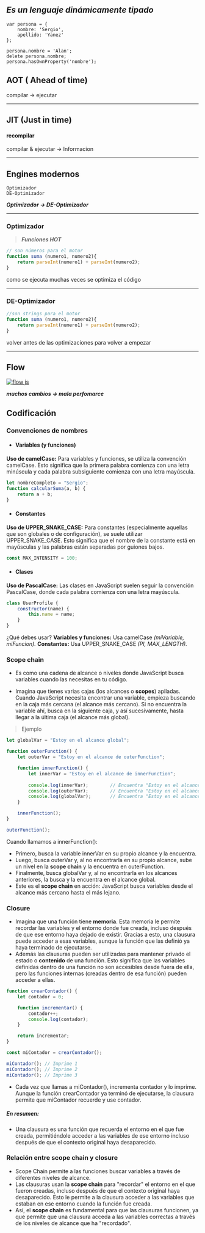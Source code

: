 ## *Es un lenguaje dinámicamente tipado*

````
var persona = {
    nombre: 'Sergio',
    apellido: 'Yanez'
};

persona.nombre = 'Alan';
delete persona.nombre;
persona.hasOwnProperty('nombre');

````

## AOT ( Ahead of time)
 compilar &rarr;  ejecutar

------------

## JIT (Just in time)
#### recompilar
 compilar & ejecutar              &rarr; Informacion


------------

## Engines modernos 
	Optimizador
	DE-Optimizador
***Optimizador &rarr;  DE-Optimizador***

------------
### Optimizador
> ***Funciones HOT***

```javascript
// son números para el motor
function suma (numero1, numero2){
	return parseInt(numero1) + parseInt(numero2);
}
```
como se ejecuta muchas veces se optimiza el código


------------

### DE-Optimizador
```javascript
//son strings para el motor
function suma (numero1, numero2){
	return parseInt(numero1) + parseInt(numero2);
}
```
volver antes de las optimizaciones para volver a empezar

------------

## Flow
[![flow js](https://i.imgur.com/WCfgkno.png "flow js")](http://https://i.imgur.com/WCfgkno.png "flow js")

***muchos cambios &rarr; mala perfomarce***



## Codificación

### Convenciones de nombres
- #### Variables (y funciones)

**Uso de camelCase:** Para variables y funciones, se utiliza la convención camelCase. Esto significa que la primera palabra comienza con una letra minúscula y cada palabra subsiguiente comienza con una letra mayúscula.

```javascript
let nombreCompleto = "Sergio";
function calcularSuma(a, b) {
    return a + b;
}
```

- #### Constantes

**Uso de UPPER_SNAKE_CASE:** Para constantes (especialmente aquellas que son globales o de configuración), se suele utilizar UPPER_SNAKE_CASE. Esto significa que el nombre de la constante está en mayúsculas y las palabras están separadas por guiones bajos.

```javascript
const MAX_INTENSITY = 100;
```

- #### Clases

**Uso de PascalCase:** Las clases en JavaScript suelen seguir la convención PascalCase, donde cada palabra comienza con una letra mayúscula.
```javascript
class UserProfile {
    constructor(name) {
        this.name = name;
    }
}
```
¿Qué debes usar?
**Variables y funciones:** Usa camelCase *(miVariable, miFuncion).*
**Constantes:** Usa UPPER_SNAKE_CASE *(PI, MAX_LENGTH).*



### Scope chain

- Es como una cadena de alcance o niveles donde JavaScript busca variables cuando las necesitas en tu código.

- Imagina que tienes varias cajas (los alcances o **scopes**) apiladas. Cuando JavaScript necesita encontrar una variable, empieza buscando en la caja más cercana (el alcance más cercano). Si no encuentra la variable ahí, busca en la siguiente caja, y así sucesivamente, hasta llegar a la última caja (el alcance más global).
> Ejemplo

```javascript
let globalVar = "Estoy en el alcance global";

function outerFunction() {
    let outerVar = "Estoy en el alcance de outerFunction";

    function innerFunction() {
        let innerVar = "Estoy en el alcance de innerFunction";
        
        console.log(innerVar);        // Encuentra "Estoy en el alcance de innerFunction"
        console.log(outerVar);        // Encuentra "Estoy en el alcance de outerFunction"
        console.log(globalVar);       // Encuentra "Estoy en el alcance global"
    }

    innerFunction();
}

outerFunction();
```
Cuando llamamos a innerFunction():

- Primero, busca la variable innerVar en su propio alcance y la encuentra.
- Luego, busca outerVar y, al no encontrarla en su propio alcance, sube un nivel en la **scope chain** y la encuentra en outerFunction.
- Finalmente, busca globalVar y, al no encontrarla en los alcances anteriores, la busca y la encuentra en el alcance global.
- Este es el **scope chain** en acción: JavaScript busca variables desde el alcance más cercano hasta el más lejano.

### Closure
- Imagina que una función tiene **memoria**. Esta memoria le permite recordar las variables y el entorno donde fue creada, incluso después de que ese entorno haya dejado de existir. Gracias a esto, una clausura puede acceder a esas variables, aunque la función que las definió ya haya terminado de ejecutarse.
- Además las clausuras pueden ser utilizadas para mantener privado el estado o **contenido** de una función. Esto significa que las variables definidas dentro de una función no son accesibles desde fuera de ella, pero las funciones internas (creadas dentro de esa función) pueden acceder a ellas.

```javascript
function crearContador() {
    let contador = 0;

    function incrementar() {
        contador++;
        console.log(contador);
    }

    return incrementar;
}

const miContador = crearContador();

miContador(); // Imprime 1
miContador(); // Imprime 2
miContador(); // Imprime 3
```
- Cada vez que llamas a miContador(), incrementa contador y lo imprime. Aunque la función crearContador ya terminó de ejecutarse, la clausura permite que miContador recuerde y use contador.

##### En resumen:
- Una clausura es una función que recuerda el entorno en el que fue creada, permitiéndole acceder a las variables de ese entorno incluso después de que el contexto original haya desaparecido.

### Relación entre scope chain y closure
- Scope Chain permite a las funciones buscar variables a través de diferentes niveles de alcance.
- Las clausuras usan la **scope chain** para "recordar" el entorno en el que fueron creadas, incluso después de que el contexto original haya desaparecido. Esto le permite a la clausura acceder a las variables que estaban en ese entorno cuando la función fue creada.
- Así, el **scope chain** es fundamental para que las clausuras funcionen, ya que permite que una clausura acceda a las variables correctas a través de los niveles de alcance que ha "recordado".





